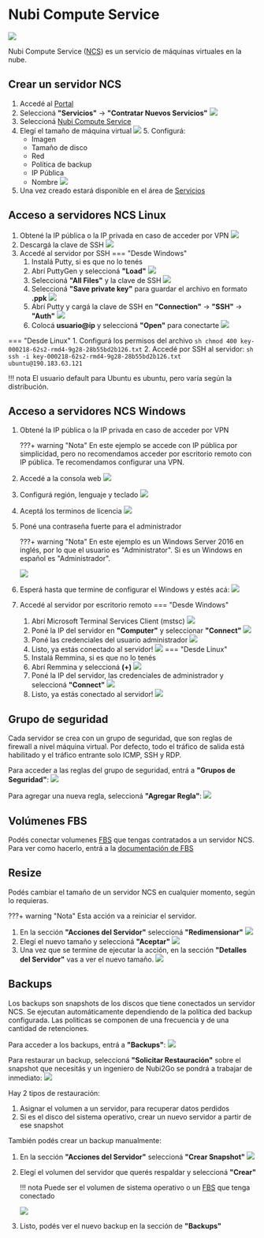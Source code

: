 # Nubi Compute Service
![](https://www.nubi2go.com/static/e1cc3940146d9b2fdf055b976e775ea0/7640e/computer_service_282.webp)

Nubi Compute Service ([NCS](https://nubi2go.com/services/nubi_compute_service)) es un servicio de máquinas virtuales en la nube.

## Crear un servidor NCS
1. Accedé al [Portal](https://portal.nubi2go.com)
2. Seleccioná **"Servicios"** -> **"Contratar Nuevos Servicios"**
![](assets/ncs-screen1-light.png)
3. Seleccioná [Nubi Compute Service](https://portal.nubi2go.com/index.php?rp=/store/nubi-compute-service)
4. Elegí el tamaño de máquina virtual
![](assets/ncs-screen2-light.png)
   5. Configurá:
      * Imagen
      * Tamaño de disco
      * Red
      * Política de backup
      * IP Pública
      * Nombre
   ![](assets/ncs-screen3-light.png)
6. Una vez creado estará disponible en el área de [Servicios](https://portal.nubi2go.com/clientarea.php?action=services)

## Acceso a servidores NCS Linux
1. Obtené la IP pública o la IP privada en caso de acceder por VPN
![](assets/ncs-screen4-light.png)
2. Descargá la clave de SSH
![](assets/ncs-screen5-light.png)
3. Accedé al servidor por SSH
=== "Desde Windows"
    1. Instalá Putty, si es que no lo tenés
    2. Abrí PuttyGen y seleccioná **"Load"**
    ![](assets/ncs-screen6.png)
    3. Seleccioná **"All Files"** y la clave de SSH
    ![](assets/ncs-screen7.png)
    4. Seleccioná **"Save private key"** para guardar el archivo en formato **.ppk**
    ![](assets/ncs-screen8.png)
    5. Abrí Putty y cargá la clave de SSH en **"Connection"** -> **"SSH"** -> **"Auth"**
    ![](assets/ncs-screen9.png)
    6. Colocá **usuario@ip** y seleccioná **"Open"** para conectarte
    ![](assets/ncs-screen10.png)
   
=== "Desde Linux"
    1. Configurá los permisos del archivo
    ``` sh
    chmod 400 key-000218-62s2-rmd4-9g28-28b55bd2b126.txt
    ```
    2. Accedé por SSH al servidor:
    ``` sh
    ssh -i key-000218-62s2-rmd4-9g28-28b55bd2b126.txt ubuntu@190.183.63.121
    ```


!!! nota 
         El usuario default para Ubuntu es ubuntu, pero varía según la distribución.

## Acceso a servidores NCS Windows
1. Obtené la IP pública o la IP privada en caso de acceder por VPN

    ???+ warning "Nota"
        En este ejemplo se accede con IP pública por simplicidad, pero no recomendamos acceder por escritorio remoto con IP pública. Te recomendamos configurar una VPN.

2. Accedé a la consola web
![](assets/ncs-screen11-light.png)
3. Configurá región, lenguaje y teclado
![](assets/ncs-screen12.png)
4. Aceptá los terminos de licencia
![](assets/ncs-screen13.png)
5. Poné una contraseña fuerte para el administrador

    ???+ warning "Nota"
        En este ejemplo es un Windows Server 2016 en inglés, por lo que el usuario es "Administrator". Si es un Windows en español es "Administrador".

    ![](assets/ncs-screen14.png)
6. Esperá hasta que termine de configurar el Windows y estés acá:
   ![](assets/ncs-screen15.png)
7. Accedé al servidor por escritorio remoto
=== "Desde Windows"
    1. Abrí Microsoft Terminal Services Client (mstsc)
    ![](assets/ncs-screen16.png)
    2. Poné la IP del servidor en **"Computer"** y seleccionar **"Connect"**
    ![](assets/ncs-screen17.png)
    3. Poné las credenciales del usuario administrador
    ![](assets/ncs-screen18.png)
    4. Listo, ya estás conectado al servidor!
    ![](assets/ncs-screen19.png)
=== "Desde Linux"
    1. Instalá Remmina, si es que no lo tenés
    2. Abrí Remmina y seleccioná **(+)**
    ![](assets/ncs-screen20.png)
    3. Poné la IP del servidor, las credenciales de administrador y seleccioná **"Connect"**
    ![](assets/ncs-screen21.png)
    4. Listo, ya estás conectado al servidor!
    ![](assets/ncs-screen22.png)

## Grupo de seguridad
Cada servidor se crea con un grupo de seguridad, que son reglas de firewall a nivel máquina virtual. Por defecto, todo el tráfico de salida está habilitado y el tráfico entrante solo ICMP, SSH y RDP.

Para acceder a las reglas del grupo de seguridad, entrá a **"Grupos de Seguridad"**:
![](assets/ncs-screen23-light.png)

Para agregar una nueva regla, seleccioná **"Agregar Regla"**:
![](assets/ncs-screen24-light.png)


## Volúmenes FBS
Podés conectar volumenes [FBS](https://nubi2go.com/services/flexible_block_storage) que tengas contratados a un servidor NCS. Para ver como hacerlo, entrá a la [documentación de FBS](https://nubi2go.com/docs/flexible_block_storage/)

## Resize
Podés cambiar el tamaño de un servidor NCS en cualquier momento, según lo requieras.

???+ warning "Nota"
    Esta acción va a reiniciar el servidor.

1. En la sección **"Acciones del Servidor"** seleccioná **"Redimensionar"**
![](assets/ncs-screen25-light.png)
2. Elegí el nuevo tamaño y seleccioná **"Aceptar"**
![](assets/ncs-screen26-light.png)
3. Una vez que se termine de ejecutar la acción, en la sección **"Detalles del Servidor"** vas a ver el nuevo tamaño.
![](assets/ncs-screen27-light.png)

## Backups
Los backups son snapshots de los discos que tiene conectados un servidor NCS.
Se ejecutan automáticamente dependiendo de la política ded backup configurada.
Las politicas se componen de una frecuencia y de una cantidad de retenciones.

Para acceder a los backups, entrá a **"Backups"**:
![](assets/ncs-screen28-light.png)

Para restaurar un backup, seleccioná **"Solicitar Restauración"** sobre el snapshot que necesitás y un ingeniero de Nubi2Go se pondrá a trabajar de inmediato:
![](assets/ncs-screen29-light.png)

Hay 2 tipos de restauración:

1. Asignar el volumen a un servidor, para recuperar datos perdidos
2. Si es el disco del sistema operativo, crear un nuevo servidor a partir de ese snapshot

También podés crear un backup manualmente:

1. En la sección **"Acciones del Servidor"** seleccioná **"Crear Snapshot"**
![](assets/ncs-screen30-light.png)
2. Elegí el volumen del servidor que querés respaldar y seleccioná **"Crear"**

    !!! nota
             Puede ser el volumen de sistema operativo o un [FBS](https://nubi2go.com/services/flexible_block_storage) que tenga conectado

    ![](assets/ncs-screen31-light.png)

3. Listo, podés ver el nuevo backup en la sección de **"Backups"**